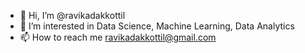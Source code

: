 - 👋 Hi, I’m @ravikadakkottil
- 👀 I’m interested in Data Science, Machine Learning, Data Analytics
- 📫 How to reach me ravikadakkottil@gmail.com

<!---
ravikadakkottil/ravikadakkottil is a ✨ special ✨ repository because its `README.md` (this file) appears on your GitHub profile.
You can click the Preview link to take a look at your changes.
--->
